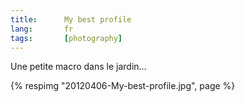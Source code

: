 ```yaml
---
title:      My best profile
lang:       fr
tags:       [photography]
---
```


Une petite macro dans le jardin…

{% respimg "20120406-My-best-profile.jpg", page %}
